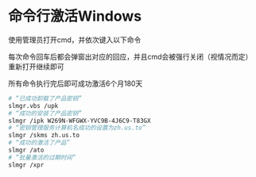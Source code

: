 # 命令行激活Windows

使用管理员打开cmd，并依次键入以下命令

每次命令回车后都会弹窗出对应的回应，并且cmd会被强行关闭（视情况而定）重新打开继续即可

所有命令执行完后即可成功激活6个月180天

```sh
# “已成功卸载了产品密钥”
slmgr.vbs /upk
# “成功的安装了产品密钥”
slmgr /ipk W269N-WFGWX-YVC9B-4J6C9-T83GX
# “密钥管理服务计算机名成功的设置为zh.us.to”
slmgr /skms zh.us.to
# “成功的激活了产品”
slmgr /ato
# ”批量激活的过期时间”
slmgr /xpr
```


